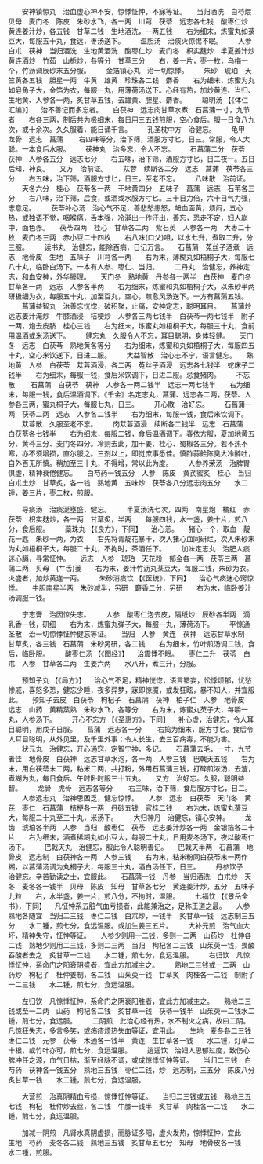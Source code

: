 <!-- { "loadSidebar": true } -->
　　安神镇惊丸　治血虚心神不安，惊悸怔忡，不寐等证。　　当归酒洗　白芍煨　贝母　麦门冬　陈皮　朱砂水飞，各一两　川芎　茯苓　远志各七钱　酸枣仁炒　黄连姜汁炒，各五钱　甘草二钱　生地酒洗，一两五钱　　右为细末，炼蜜丸如菉豆大，每服五十丸，食远，枣汤送下。
　　温胆汤　治痰火惊惕不眠。
　　人参　白朮　茯神　当归酒洗　生地黄酒洗　酸枣仁炒　麦门冬　枳实麸炒　半夏姜汁炒　黄连酒炒　竹茹　山栀炒，各等分　甘草三分　　右，姜一片，枣一枚，乌梅一个，竹沥调辰砂末五分服。
　　金箔镇心丸　治一切惊悸。
　　朱砂　琥珀　天竺黄各五钱　胆星一两　牛黄　雄黄　珍珠各二钱　麝香　　右为细末，炼蜜为丸如皂角子大，金箔为衣，每服一丸，用薄荷汤送下。心经有热，加炒黄连、当归、生地黄、人参各一两，炙甘草五钱，去雄黄、胆星、麝香。
　　聪明汤 【《体仁汇编》】 　治不善记而多忘者。　　白茯神　远志肉甘草水煮　石菖蒲一寸，九节者　　右各三两，制后共为极细末，每日用三五钱煎服，空心食后。服一日食八九次，或十余次。久久服着，能日诵千言。
　　孔圣枕中方　治健忘。
　　龟甲　龙骨　远志　菖蒲
　　右四味等分，治下筛，酒服方寸匕，日三。常服，令人大聪。一本食后水服。
　　茯神丸　治多忘，令人不忘。
　　石菖蒲二分　茯苓　茯神　人参各五分　远志七分　　右五味，治下筛，酒服方寸匕，日二夜一。五日后知，神良。　　又方　治前证。
　　苁蓉　续断各二分　远志　菖蒲　茯苓各三分　　右五味，治下筛，酒服方寸匕，日三，至老不忘。
　　八味散　治前证。
　　天冬六分　桂心　茯苓各一两　干地黄四分　五味子　菖蒲　远志　石苇各三分　　右八味，治下筛，后食，或酒或水服方寸匕。三十日力倍，六十日气力强，志意足。
　　茯苓补心汤　治心气不足，善悲愁恚怒，衄血面黄，烦闷，五心热，或独语不觉，咽喉痛，舌本强，冷涎出一作汗出，善忘，恐走不定，妇人崩中，面色赤。　　茯苓四两　桂心　甘草各二两　紫石英　人参各一两　大枣二十枚　麦门冬三两　赤小豆二十四枚　　右八味(口父)咀，以水七升，煮取二升，分三服。
　　读书丸　治健忘，能除百病，日记万言。　　石菖蒲　菟丝子酒煮　远志　地骨皮　生地　五味子　川芎各一两　　右为末，薄糊丸如梧桐子大，每服七八十丸，临卧白汤下。一本有人参、枣仁、当归。
　　二丹丸　治健忘，养神定志，和血安神，外华腠理。　　天门冬　熟地黄　丹参各一两半　白茯神　麦门冬　甘草各一两　远志　人参各半两　　右为细末，炼蜜和丸如梧桐子大，以朱砂半两研极细为衣，每服五十丸，加至百丸，空心，煎愈风汤送下。一方有菖蒲五钱。
　　菖蒲益智丸　治善忘恍惚，破积聚，止痛，安神定志，聪明耳目。　　菖蒲炒　远志姜汁淹炒　牛膝酒浸　桔梗炒　人参各三两七钱半　白茯苓一两七钱半　附子一两，炮去皮脐　桂心三钱　　右为细末，炼蜜丸如梧桐子大，每服三十丸，食前用温酒或米汤送下。
　　健忘丸　久服令人不忘，耳目聪明，身体轻健。　　天门冬　远志　白茯苓　熟地黄各等分　　右为细末，炼蜜和丸如梧桐子大，每服四五十丸，空心米饮送下，日进二服。
　　大益智散　治心志不宁，语言健忘。　　熟地黄　人参　白茯苓　苁蓉酒浸，各二两　菟丝子酒浸　远志各七钱半　蛇床子二钱半　　右为细末，每服一钱，食后米饮调下，日进二服。忌食猪肉。
　　不忘散
　　石菖蒲　白茯苓　茯神　人参各一两二钱半　远志一两七钱半　　右为细末，每服一钱，食后温酒调下。《千金》名定志丸，菖蒲、远志各二两，茯苓、人参各三两，蜜丸桐子大，每服七丸，日三。
　　开心散　治好忘。
　　石菖蒲一两　茯苓二两　远志　人参各二钱半　　右为细末，每服一钱，食后米饮调下。
　　苁蓉散　久服至老不忘。
　　肉苁蓉酒浸　续断各二钱半　远志　石菖蒲　白茯苓各七钱半　　右为细末，每服二钱，食后温酒调下。春依方服，夏加地黄五分、黄芩三分、麦门冬四分。冷则去此，加干姜、桂心、蜀椒各三分。若不热不寒，亦不须增损，直尔服之。三剂以上，即觉庶事悉佳。慎酢蒜鲙陈臭大冷醉吐，自外百无所慎。稍加至三十丸，不得增，常以此为度。
　　人参养荣汤　治脾胃俱虚，精神衰倦健忘。　　白芍药一钱五分　人参　陈皮　黄芪蜜炙　桂心　当归　白朮土炒　甘草炙，各一钱　熟地黄　五味炒　茯苓各八分远志肉五分　　水二锺，姜三片，枣二枚，煎服。

　　导痰汤　治痰涎壅盛，健忘。
　　半夏汤洗七次，四两　南星炮　橘红　赤茯苓　枳实麸炒，各一两　甘草炙，半两　　每服四钱，水一盏，姜十片，煎八分，食后服。
　　蘂珠丸 【《良方》，下同】 　治心恙。　　猪心一个，取血　靛花一匙　朱砂一两，为衣　　右先将青靛花暴干，次入猪心血同研烂，次入朱砂末为丸如梧桐子大，每服二十丸，不拘时，茶酒任下。
　　加味定志丸　治肥人痰迷心膈，寻常怔忡。　　远志　人参　琥珀　天花粉　郁金各一两　茯苓三两　菖蒲二两　贝母　(艹舌)蒌　　右为末，姜汁竹沥丸菉豆大，每服二钱，朱砂为衣。火盛者，加炒黄连一两。
　　朱砂消痰饮 【《医统》，下同】 　治心气痰迷心窍惊悸。　　牛胆南星半两　朱砂减半，另研　麝香二分，另研　　右为末，临卧姜汁汤调服一钱。

　　宁志膏　治因惊失志。
　　人参　酸枣仁泡去皮，隔纸炒　辰砂各半两　滴乳香一钱，研细　　右为末，炼蜜丸弹子大，每服一丸，薄荷汤下。
　　平惊通圣散　治一切惊悸怔忡健忘等证。　　当归　人参　黄连　茯神　远志甘草水制　甘草炙，各三钱　石菖蒲　朱砂另研，各二钱　　右为细末，竹叶煎汤调二钱，食后，临卧服。
　　酸枣仁汤 【《图经》】 　治震悸不眠。　　枣仁二升　茯苓　白朮　人参　甘草各二两　生姜六两　　水八升，煮三升，分服。

　　预知子丸 【《局方》】 　治心气不足，精神恍惚，语言错妄，忪悸烦郁，忧愁惨戚，喜怒多恐，健忘少睡，夜多异梦，寐即惊魇，或发狂眩，暴不知人，并宜服此。　　预知子去皮　白茯苓　枸杞子　石菖蒲　茯神　柏子仁　人参　地骨皮　远志　山药　黄精蒸熟　朱砂水飞，各等分　　右为末，炼蜜丸芡子大，每嚼一丸，人参汤下。
　　开心不忘方 【《圣惠方》，下同】 　补心虚，治健忘，令人耳目聪明，用戊子日服。　　菖蒲　远志各一分
　　右捣为细末，服方寸匕。食后令人耳目聪明，从外见里，及千里外事；令人长生，去三百病毒，不能为害。
　　状元丸　治健忘，开心通窍，定智宁神，多记。　　石菖蒲去毛，一寸，九节者佳　地骨皮　白茯神　远志甘草水泡，各一两　人参三钱　巴戟天五钱　　右为末，用白茯苓末二两，粘米二两，共打粉，外用石菖蒲三钱，打碎煎浓汤，去渣，煮糊为丸，每日食后、午时卧时服三十五丸。　　又方　治好忘。久服，聪明益智。
　　龙骨　虎骨　远志各等分
　　右三味，治下筛，食后服方寸匕，日二。
　　人参远志丸　治神思困乏，健忘惊悸。　　人参　远志　白茯苓　天门冬　黄芪　枣仁　石菖蒲　桔梗各一两　丹砂五钱　官桂二钱　　右为末，炼蜜丸菉豆大，每服二十丸至三十丸，米汤下。
　　大归神丹　治健忘，镇心安神。
　　龙齿　琥珀各半两　人参　当归　酸枣仁　茯苓　远志姜汁炒各一两　金银箔各二十片　　右为细末，酒煮稀糊丸如小豆大，每服二十丸，日用麦冬汤下，夜以酸枣仁汤下。
　　巴戟天丸　治健忘，服此令人聪明善记。　　巴戟天半两　石菖蒲　地骨皮　远志制　白茯神各一两　人参三钱　　右为末，粘米粉同白茯苓末一两作糊，以菖蒲汤调为丸桐子大，每服三十丸，酒白汤任下，日三。
　　丹参饮子　治健忘。辛苦勤读之士，宜服此。　　石菖蒲一钱　丹参　当归酒洗　白朮炒　天冬　麦冬各一钱半　贝母　陈皮　知母　甘草各七分　黄连姜汁炒，五分　五味子九粒　　右，水半盏，姜一片，煎八分，不拘时，温服。
　　七福饮 【《景岳全书》，下同】 　凡怔忡系五脏气血亏损者，此能兼治之，足称王道之最。　　人参　熟地各随宜　当归二三钱　枣仁二钱　白朮炒，一钱半　炙甘草一钱　远志制三五分　　水二锺，煎七分，食远温服。或加生姜三五片。
　　大补元煎　治气血大坏，精神失守，怔忡等证。　　人参少则用一二钱，多则一二两　山药炒　杜仲各二钱　熟地少则用二三钱，多则二三两　当归　枸杞各二三钱　山茱萸一钱，畏酸吞酸者去之　炙甘草一二钱　　水二锺，煎七分，食远温服。
　　右归饮　凡惊悸怔忡，系命门之阳衰阴盛者，宜此方加减主之。
　　熟地二三钱或一二两　山药炒　枸杞子　杜仲姜制，各二钱　山茱萸一钱　甘草炙　肉桂各一二钱　制附子一二三钱　　水二锺，煎七分，食远温服。

　　左归饮　凡惊悸怔忡，系命门之阴衰阳胜者，宜此方加减主之。　　熟地二三钱或至一二两　山药　枸杞各二钱　炙甘草一钱　茯苓一钱半　山茱萸一二钱水二锺，煎七分，食远服。
　　二阴煎　此治心经有热，水不制火之病，故曰二阴。凡惊狂失志，多言多笑，或疡疹烦热失血等证，宜用此。　　生地　麦冬各二三钱　枣仁二钱　元参　茯苓　木通各一钱半　黄连　生甘草各一钱　　水二锺，灯草二十根，或竹叶亦可，煎七分，食远温服。
　　逍遥饮　治妇人思郁过度，致伤心脾冲任之源，血气日枯，渐至经脉不调，或成惊悸怔忡等证。　　当归二三钱　白芍药　茯神各一钱五分　熟地三五钱　枣仁二钱，炒　远志制，三五分　陈皮八分　炙甘草一钱　　水二锺，煎七分，食远温服。

　　大营煎　治真阴精血亏损，惊悸怔忡等证。　　当归二三钱或五钱　熟地三五七钱　枸杞　杜仲炒去丝，各二钱　牛膝一钱半　炙甘草　肉桂各一二钱　　水二锺，煎七分，食远温服。

　　加减一阴煎　凡肾水真阴虚损，而脉证多阳，虚火发热，惊悸怔忡，宜此　　生地　芍药　麦冬各二钱　熟地三五钱　炙甘草五七分　知母　地骨皮各一钱　　水二锺，煎服。

